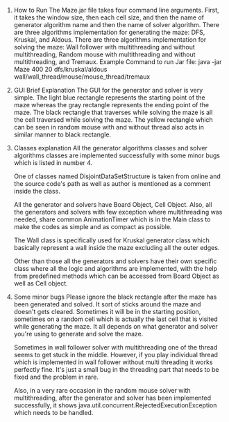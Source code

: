1. How to Run
    The Maze.jar file takes four command line arguments. First, it takes the window size,
    then each cell size, and then the name of generator algorithm name and then the name of
    solver algorithm. There are three algorithms implementation for generating the maze:
    DFS, Kruskal, and Aldous. There are three algorithms implementation for solving the maze:
    Wall follower with multithreading and without multithreading, Random mouse with
    multithreading and without multithreading, and Tremaux.
    Example Command to run Jar file:
        java -jar Maze 400 20 dfs/kruskal/aldous wall/wall_thread/mouse/mouse_thread/tremaux

2. GUI Brief Explanation
    The GUI for the generator and solver is very simple. The light blue rectangle represents
    the starting point of the maze whereas the gray rectangle represents the ending point of
    the maze. The black rectangle that traverses while solving the maze is all the cell
    traversed while solving the maze. The yellow rectangle which can be seen in random mouse
    with and without thread also acts in similar manner to black rectangle.


3. Classes explanation
    All the generator algorithms classes and solver algorithms classes are implemented
    successfully with some minor bugs which is listed in number 4.

    One of classes named DisjointDataSetStructure is taken from online and the source
    code's path as well as author is mentioned as a comment inside the class.

    All the generator and solvers have Board Object, Cell Object. Also, all the generators
    and solvers with few exception where multithreading was needed, share common
    AnimationTimer which is in the Main class to make the codes as simple and as
    compact as possible.

    The Wall class is specifically used for Kruskal generator class which basically
    represent a wall inside the maze excluding all the outer edges.

    Other than those all the generators and solvers have their own specific class
    where all the logic and algorithms are implemented, with the help from predefined
    methods which can be accessed from Board Object as well as Cell object.




4. Some minor bugs
    Please ignore the black rectangle after the maze has been generated and solved. It sort of
    sticks around the maze and doesn't gets cleared. Sometimes it will be in the starting position,
    sometimes on a random cell which is actually the last cell that is visited while generating the
    maze. It all depends on what generator and solver you're using to generate and solve the maze.

    Sometimes in wall follower solver with multithreading one of the thread seems to get stuck in
    the middle. However, if you play individual thread which is implemented in wall follower without
    multi threading it works perfectly fine. It's just a small bug in the threading part that
    needs to be fixed and the problem in rare.

    Also, in a very rare occasion in the random mouse solver with multithreading, after the generator
    and solver has been implemented successfully, it shows java.util.concurrent.RejectedExecutionException
    which needs to be handled. 




